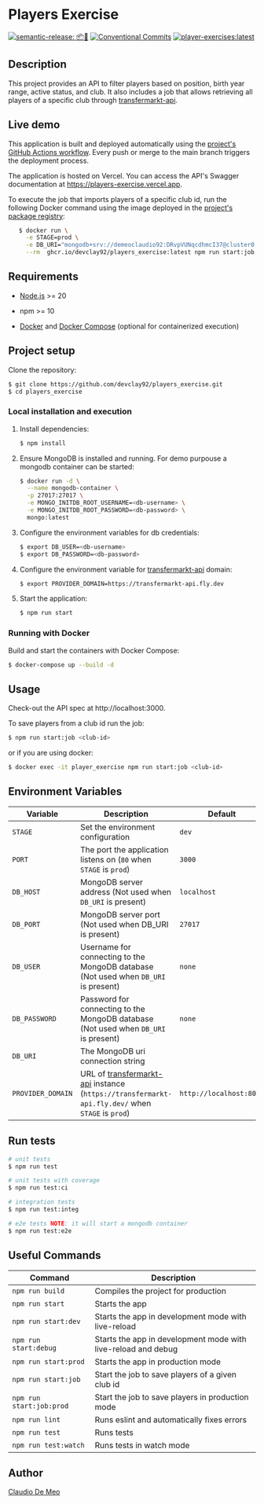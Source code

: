 # Players Exercise

[![semantic-release: 📦🚀](https://img.shields.io/badge/semantic--release-📦🚀-e10079?logo=semantic-release)](https://github.com/semantic-release/semantic-release)
[![Conventional Commits](https://img.shields.io/badge/Conventional%20Commits-1.0.0-blue.svg)](https://conventionalcommits.org)
[![player-exercises:latest](https://img.shields.io/badge/players--exercise-latest-blue?logo=docker)](https://github.com/devclay92/players_exercise/pkgs/container/players_exercise)

## Description

This project provides an API to filter players based on position, birth year range, active status, and club. It also includes a job that allows retrieving all players of a specific club through [transfermarkt-api](https://github.com/felipeall/transfermarkt-api).

## Live demo

This application is built and deployed automatically using the [project's GitHub Actions workflow](https://github.com/devclay92/players_exercise/actions). Every push or merge to the main branch triggers the deployment process.

The application is hosted on Vercel. You can access the API's Swagger documentation at https://players-exercise.vercel.app.

To execute the job that imports players of a specific club id, run the following Docker command using the image deployed in the [project's package registry](https://github.com/devclay92/players_exercise/pkgs/container/players_exercise):

```bash
   $ docker run \
     -e STAGE=prod \
     -e DB_URI="mongodb+srv://demeoclaudio92:DRvpVUNqcdhmcI37@cluster0.tzr8u.mongodb.net/?retryWrites=true&w=majority&appName=Cluster0" \
     --rm  ghcr.io/devclay92/players_exercise:latest npm run start:job <club-id>
```

## Requirements

- [Node.js](https://nodejs.org/en) >= 20

- npm >= 10

- [Docker](https://docs.docker.com/engine/install/) and [Docker Compose](https://docs.docker.com/compose/install/) (optional for containerized execution)

## Project setup

Clone the repository:

```bash
$ git clone https://github.com/devclay92/players_exercise.git
$ cd players_exercise
```

### Local installation and execution

1. Install dependencies:

   ```bash
   $ npm install
   ```

2. Ensure MongoDB is installed and running. For demo purpouse a mongodb container can be started:

   ```bash
   $ docker run -d \
     --name mongodb-container \
     -p 27017:27017 \
     -e MONGO_INITDB_ROOT_USERNAME=<db-username> \
     -e MONGO_INITDB_ROOT_PASSWORD=<db-password> \
     mongo:latest
   ```

3. Configure the environment variables for db credentials:

   ```bash
   $ export DB_USER=<db-username>
   $ export DB_PASSWORD=<db-password>
   ```

4. Configure the environment variable for [transfermarkt-api](https://github.com/felipeall/transfermarkt-api) domain:

   ```bash
   $ export PROVIDER_DOMAIN=https://transfermarkt-api.fly.dev
   ```

5. Start the application:

   ```bash
   $ npm run start
   ```

### Running with Docker

Build and start the containers with Docker Compose:

```bash
$ docker-compose up --build -d
```

## Usage

Check-out the API spec at http://localhost:3000.

To save players from a club id run the job:

```bash
$ npm run start:job <club-id>
```

or if you are using docker:

```bash
$ docker exec -it player_exercise npm run start:job <club-id>
```

## Environment Variables

| Variable          | Description                                                                                                                                       | Default                 |
| ----------------- | ------------------------------------------------------------------------------------------------------------------------------------------------- | ----------------------- |
| `STAGE`           | Set the environment configuration                                                                                                                 | `dev`                   |
| `PORT`            | The port the application listens on (`80` when `STAGE` is `prod`)                                                                                 | `3000`                  |
| `DB_HOST`         | MongoDB server address (Not used when `DB_URI` is present)                                                                                        | `localhost`             |
| `DB_PORT`         | MongoDB server port (Not used when DB_URI is present)                                                                                             | `27017`                 |
| `DB_USER`         | Username for connecting to the MongoDB database (Not used when `DB_URI` is present)                                                               | `none`                  |
| `DB_PASSWORD`     | Password for connecting to the MongoDB database (Not used when `DB_URI` is present)                                                               | `none`                  |
| `DB_URI`          | The MongoDB uri connection string                                                                                                                 |                         |
| `PROVIDER_DOMAIN` | URL of [transfermarkt-api](https://github.com/felipeall/transfermarkt-api) instance (`https://transfermarkt-api.fly.dev/` when `STAGE` is `prod`) | `http://localhost:8000` |

## Run tests

```bash
# unit tests
$ npm run test

# unit tests with coverage
$ npm run test:ci

# integration tests
$ npm run test:integ

# e2e tests NOTE: it will start a mongodb container
$ npm run test:e2e
```

## Useful Commands

| Command                  | Description                                                   |
| ------------------------ | ------------------------------------------------------------- |
| `npm run build`          | Compiles the project for production                           |
| `npm run start`          | Starts the app                                                |
| `npm run start:dev`      | Starts the app in development mode with live-reload           |
| `npm run start:debug`    | Starts the app in development mode with live-reload and debug |
| `npm run start:prod`     | Starts the app in production mode                             |
| `npm run start:job`      | Start the job to save players of a given club id              |
| `npm run start:job:prod` | Start the job to save players in production mode              |
| `npm run lint`           | Runs eslint and automatically fixes errors                    |
| `npm run test`           | Runs tests                                                    |
| `npm run test:watch`     | Runs tests in watch mode                                      |

## Author

[Claudio De Meo](https://www.linkedin.com/in/claudio-de-meo-6a746412b/)
